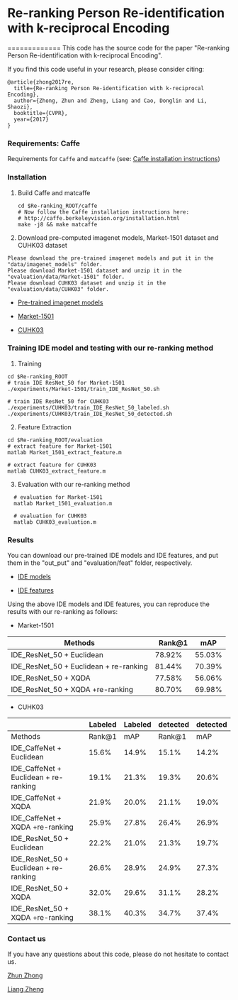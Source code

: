 # Re-ranking Person Re-identification with k-reciprocal Encoding 
=============
This code has the source code for the paper "Re-ranking Person Re-identification with k-reciprocal Encoding".

If you find this code useful in your research, please consider citing:

    @article{zhong2017re,
      title={Re-ranking Person Re-identification with k-reciprocal Encoding},
      author={Zhong, Zhun and Zheng, Liang and Cao, Donglin and Li, Shaozi},
      booktitle={CVPR},
      year={2017}
    }


### Requirements: Caffe

Requirements for `Caffe` and `matcaffe` (see: [Caffe installation instructions](http://caffe.berkeleyvision.org/installation.html))

### Installation
1. Build Caffe and matcaffe
    ```Shell
    cd $Re-ranking_ROOT/caffe
    # Now follow the Caffe installation instructions here:
    # http://caffe.berkeleyvision.org/installation.html
    make -j8 && make matcaffe
    ```
    
2. Download pre-computed imagenet models, Market-1501 dataset and CUHK03 dataset
  ```Shell
  Please download the pre-trained imagenet models and put it in the "data/imagenet_models" folder.
  Please download Market-1501 dataset and unzip it in the "evaluation/data/Market-1501" folder. 
  Please download CUHK03 dataset and unzip it in the "evaluation/data/CUHK03" folder.
  ```
  
- [Pre-trained imagenet models](https://pan.baidu.com/s/1o7YZT8Y)
  
- [Market-1501](https://pan.baidu.com/s/1ntIi2Op)

- [CUHK03](https://pan.baidu.com/----)

### Training IDE model and testing  with our re-ranking method

1. Training 
  ```Shell
  cd $Re-ranking_ROOT
  # train IDE ResNet_50 for Market-1501
  ./experiments/Market-1501/train_IDE_ResNet_50.sh
  
  # train IDE ResNet_50 for CUHK03
  ./experiments/CUHK03/train_IDE_ResNet_50_labeled.sh
  ./experiments/CUHK03/train_IDE_ResNet_50_detected.sh
  ```
2. Feature Extraction
  ```Shell
  cd $Re-ranking_ROOT/evaluation
  # extract feature for Market-1501
  matlab Market_1501_extract_feature.m
  
  # extract feature for CUHK03
  matlab CUHK03_extract_feature.m
  ```
  
3. Evaluation with our re-ranking method
  ```Shell
    # evaluation for Market-1501
    matlab Market_1501_evaluation.m
    
    # evaluation for CUHK03
    matlab CUHK03_evaluation.m
  ``` 
  
### Results
You can download our pre-trained IDE models and IDE features, and put them in the "out_put"  and "evaluation/feat" folder, respectively. 

- [IDE models](https://pan.baidu.com/123) 

- [IDE features](https://pan.baidu.com/123)

Using the above IDE models and IDE features, you can reproduce the results with our re-ranking as follows:

- Market-1501

|Methods |   Rank@1 | mAP|
| --------   | -----  | ----  |
|IDE_ResNet_50  + Euclidean | 78.92% | 55.03%|
|IDE_ResNet_50  + Euclidean + re-ranking | 81.44% | 70.39%|
|IDE_ResNet_50  + XQDA      | 77.58% | 56.06%|
|IDE_ResNet_50  + XQDA +re-ranking     | 80.70% | 69.98%|

- CUHK03

| |  Labeled | Labeled|  detected | detected|
| -------| -----  | ----  |----  |----  |
|Methods |  Rank@1 | mAP|  Rank@1 | mAP|
|IDE_CaffeNet  + Euclidean | 15.6% | 14.9%|  15.1% | 14.2%|
|IDE_CaffeNet  + Euclidean + re-ranking | 19.1% | 21.3%|19.3% | 20.6%|
|IDE_CaffeNet  + XQDA      | 21.9% | 20.0%|21.1% | 19.0%|
|IDE_CaffeNet  + XQDA +re-ranking     | 25.9% | 27.8%|26.4% | 26.9%|
|IDE_ResNet_50  + Euclidean | 22.2% | 21.0%|21.3% | 19.7%|
|IDE_ResNet_50  + Euclidean + re-ranking | 26.6% | 28.9%|24.9% | 27.3%|
|IDE_ResNet_50  + XQDA      | 32.0% | 29.6%|31.1% | 28.2%|
|IDE_ResNet_50  + XQDA +re-ranking     | 38.1% | 40.3%|34.7% | 37.4%|

### Contact us

If you have any questions about this code, please do not hesitate to contact us.

[Zhun Zhong](http://zhunzhong.site)

[Liang Zheng](http://liangzheng.com.cn)
